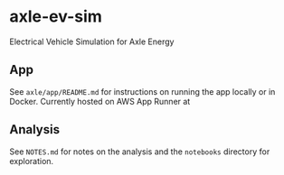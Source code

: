 # axle-ev-sim

Electrical Vehicle Simulation for Axle Energy

## App

See `axle/app/README.md` for instructions on running the app locally or in Docker. Currently hosted on AWS App Runner at 

## Analysis

See `NOTES.md` for notes on the analysis and the `notebooks` directory for exploration.


